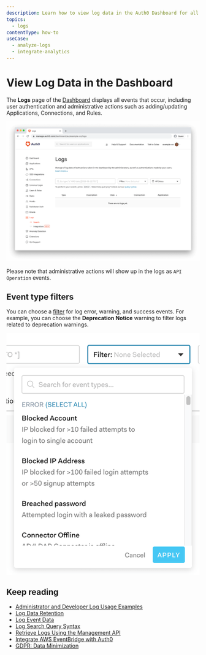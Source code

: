 ```yaml
---
description: Learn how to view log data in the Auth0 Dashboard for all events that occur including user authentication and administrative actions such as adding and updating applications, connections, and rules.
topics:
  - logs
contentType: how-to
useCase:
  - analyze-logs
  - integrate-analytics
---
```

# View Log Data in the Dashboard

The **Logs** page of the [Dashboard](${manage_url}/#/logs) displays all events that occur, including user authentication and administrative actions such as adding/updating Applications, Connections, and Rules.

![Log Search](/media/articles/logs/dashboard-logs.png)

Please note that administrative actions will show up in the logs as `API Operation` events.

## Event type filters

You can choose a [filter](/logs/references/log-event-filters) for log error, warning, and success events. For example, you can choose the **Deprecation Notice** warning to filter logs related to deprecation warnings.

![Log Event Filter](/media/articles/logs/log-event-filter.png)

## Keep reading

* [Administrator and Developer Log Usage Examples](/logs/concepts/logs-admins-devs)
* [Log Data Retention](/logs/references/log-data-retention)
* [Log Event Data](/logs/references/log-event-data)
* [Log Search Query Syntax](/logs/references/query-syntax)
* [Retrieve Logs Using the Management API](/logs/guides/retrieve-logs-mgmt-api)
* [Integrate AWS EventBridge with Auth0](/integrations/aws-eventbridge)
* [GDPR: Data Minimization](/compliance/gdpr/features-aiding-compliance/data-minimization)